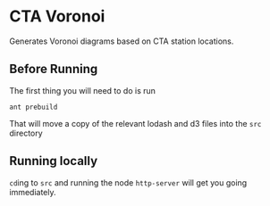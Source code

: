 CTA Voronoi
===========

Generates Voronoi diagrams based on CTA station locations.

Before Running
--------------
The first thing you will need to do is run

    ant prebuild

That will move a copy of the relevant lodash and d3 files into the `src` directory

Running locally
---------------
`cd`ing to `src` and running the node `http-server` will get you going immediately.
